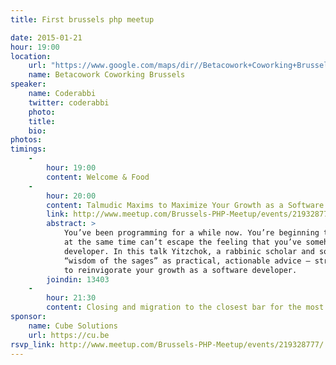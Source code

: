 ```yaml
---
title: First brussels php meetup

date: 2015-01-21
hour: 19:00
location:
    url: "https://www.google.com/maps/dir//Betacowork+Coworking+Brussels:+more+than+a+shared+office+or+business+center,+Rue+des+P%C3%A8res+Blancs+4,+1040+Brussel/@50.8361925,4.3846545,15z/data=!4m13!1m4!3m3!1s0x47c3c4b5c22df6af:0xa4ef418da17d1e1a!2sBetacowork+Coworking+Brussels:+more+than+a+shared+office+or+business+center!3b1!4m7!1m0!1m5!1m1!1s0x47c3c4b5c22df6af:0xa4ef418da17d1e1a!2m2!1d4.400252!2d50.826775?hl=en"
    name: Betacowork Coworking Brussels
speaker: 
    name: Coderabbi
    twitter: coderabbi
    photo:
    title:
    bio:
photos: 
timings:
    - 
        hour: 19:00
        content: Welcome & Food
    - 
        hour: 20:00
        content: Talmudic Maxims to Maximize Your Growth as a Software Developer (Yitzchok Willroth)
        link: http://www.meetup.com/Brussels-PHP-Meetup/events/219328777/
        abstract: >
            You’ve been programming for a while now. You’re beginning to feel that you’ve got a handle on things but 
            at the same time can’t escape the feeling that you’ve somehow plateaued in your growth as a software 
            developer. In this talk Yitzchok, a rabbinic scholar and software developer, shares the 
            “wisdom of the sages” as practical, actionable advice – strategies and tactics – that you can use 
            to reinvigorate your growth as a software developer.
        joindin: 13403
    - 
        hour: 21:30
        content: Closing and migration to the closest bar for the most motivated
sponsor:
    name: Cube Solutions
    url: https://cu.be
rsvp_link: http://www.meetup.com/Brussels-PHP-Meetup/events/219328777/
---
```

